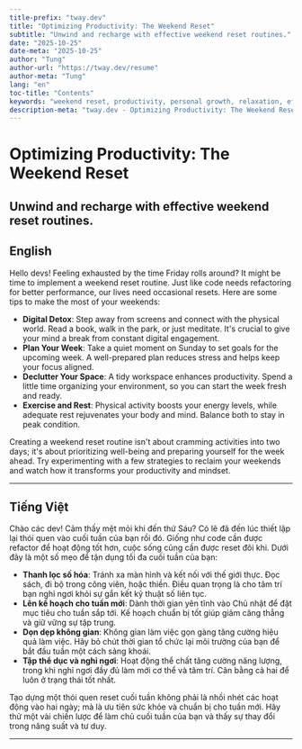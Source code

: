 ```yaml
---
title-prefix: "tway.dev"
title: "Optimizing Productivity: The Weekend Reset"
subtitle: "Unwind and recharge with effective weekend reset routines."
date: "2025-10-25"
date-meta: "2025-10-25"
author: "Tung"
author-url: "https://tway.dev/resume"
author-meta: "Tung"
lang: "en"
toc-title: "Contents"
keywords: "weekend reset, productivity, personal growth, relaxation, efficiency"
description-meta: "tway.dev - Optimizing Productivity: The Weekend Reset - Unwind and recharge with effective weekend reset routines."
---
```


# Optimizing Productivity: The Weekend Reset
## Unwind and recharge with effective weekend reset routines.

## English
Hello devs! Feeling exhausted by the time Friday rolls around? It might be time to implement a weekend reset routine. Just like code needs refactoring for better performance, our lives need occasional resets. Here are some tips to make the most of your weekends:

- **Digital Detox**: Step away from screens and connect with the physical world. Read a book, walk in the park, or just meditate. It's crucial to give your mind a break from constant digital engagement.
- **Plan Your Week**: Take a quiet moment on Sunday to set goals for the upcoming week. A well-prepared plan reduces stress and helps keep your focus aligned.
- **Declutter Your Space**: A tidy workspace enhances productivity. Spend a little time organizing your environment, so you can start the week fresh and ready.
- **Exercise and Rest**: Physical activity boosts your energy levels, while adequate rest rejuvenates your body and mind. Balance both to stay in peak condition.

Creating a weekend reset routine isn't about cramming activities into two days; it's about prioritizing well-being and preparing yourself for the week ahead. Try experimenting with a few strategies to reclaim your weekends and watch how it transforms your productivity and mindset.

---

## Tiếng Việt
Chào các dev! Cảm thấy mệt mỏi khi đến thứ Sáu? Có lẽ đã đến lúc thiết lập lại thói quen vào cuối tuần của bạn rồi đó. Giống như code cần được refactor để hoạt động tốt hơn, cuộc sống cũng cần được reset đôi khi. Dưới đây là một số mẹo để tận dụng tối đa cuối tuần của bạn:

- **Thanh lọc số hóa**: Tránh xa màn hình và kết nối với thế giới thực. Đọc sách, đi bộ trong công viên, hoặc thiền. Điều quan trọng là cho tâm trí bạn nghỉ ngơi khỏi sự gắn kết kỹ thuật số liên tục.
- **Lên kế hoạch cho tuần mới**: Dành thời gian yên tĩnh vào Chủ nhật để đặt mục tiêu cho tuần sắp tới. Kế hoạch chuẩn bị tốt giúp giảm căng thẳng và giữ vững sự tập trung.
- **Dọn dẹp không gian**: Không gian làm việc gọn gàng tăng cường hiệu quả làm việc. Hãy bỏ chút thời gian tổ chức lại môi trường của bạn để bắt đầu tuần một cách sảng khoái.
- **Tập thể dục và nghỉ ngơi**: Hoạt động thể chất tăng cường năng lượng, trong khi nghỉ ngơi đầy đủ làm mới cơ thể và tâm trí. Cân bằng cả hai để luôn ở trạng thái tốt nhất.

Tạo dựng một thói quen reset cuối tuần không phải là nhồi nhét các hoạt động vào hai ngày; mà là ưu tiên sức khỏe và chuẩn bị cho tuần mới. Hãy thử một vài chiến lược để làm chủ cuối tuần của bạn và thấy sự thay đổi trong năng suất và tư duy.

---